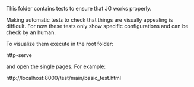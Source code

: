 This folder contains tests to ensure that JG works properly.

Making automatic tests to check that things are visually appealing is difficult. 
For now these tests only show specific configurations and can be check by an human.

To visualize them execute in the root folder:

  http-serve

and open the single pages. For example:

  http://localhost:8000/test/main/basic_test.html
